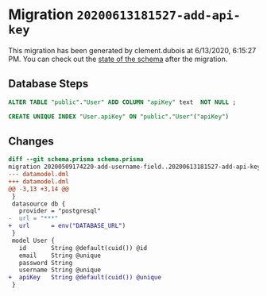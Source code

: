 # Migration `20200613181527-add-api-key`

This migration has been generated by clement.dubois at 6/13/2020, 6:15:27 PM.
You can check out the [state of the schema](./schema.prisma) after the migration.

## Database Steps

```sql
ALTER TABLE "public"."User" ADD COLUMN "apiKey" text  NOT NULL ;

CREATE UNIQUE INDEX "User.apiKey" ON "public"."User"("apiKey")
```

## Changes

```diff
diff --git schema.prisma schema.prisma
migration 20200509174220-add-username-field..20200613181527-add-api-key
--- datamodel.dml
+++ datamodel.dml
@@ -3,13 +3,14 @@
 }
 datasource db {
   provider = "postgresql"
-  url = "***"
+  url      = env("DATABASE_URL")
 }
 model User {
   id       String @default(cuid()) @id
   email    String @unique
   password String
   username String @unique
+  apiKey   String @default(cuid()) @unique
 }
```


